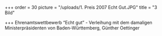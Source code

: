 +++
order = 30
picture = "/uploads/1. Preis 2007 Echt Gut.JPG"
title = "3 Bild"

+++
Ehrenamtswettbewerb “Echt gut” - Verleihung mit dem damaligen Ministerpräsidenten von Baden-Württemberg, Günther Oettinger